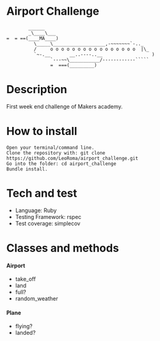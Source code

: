 Airport Challenge
=================

```
        ______
        _\____\___
=  = ==(____MA____)
          \_____\___________________,-~~~~~~~`-.._
          /     o o o o o o o o o o o o o o o o  |\_
          `~-.__       __..----..__                  )
                `---~~\___________/------------`````
                =  ===(_________)

```

# Description
First week end challenge of Makers academy.

# How to install
```
Open your terminal/command line.
Clone the repository with: git clone https://github.com/LeoRoma/airport_challenge.git
Go into the folder: cd airport_challenge
Bundle install.
```

# Tech and test

- Language: Ruby
- Testing Framework: rspec
- Test coverage: simplecov

# Classes and methods

#### Airport
- take_off
- land
- full?
- random_weather

#### Plane
- flying?
- landed?
